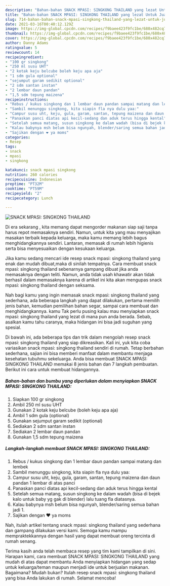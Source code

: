 ```yaml
---
description: "Bahan-bahan SNACK MPASI: SINGKONG THAILAND yang lezat Untuk Jualan"
title: "Bahan-bahan SNACK MPASI: SINGKONG THAILAND yang lezat Untuk Jualan"
slug: 714-bahan-bahan-snack-mpasi-singkong-thailand-yang-lezat-untuk-jualan
date: 2021-03-16T00:40:12.129Z
image: https://img-global.cpcdn.com/recipes/f9baee423f9fc1be/680x482cq70/snack-mpasi-singkong-thailand-foto-resep-utama.jpg
thumbnail: https://img-global.cpcdn.com/recipes/f9baee423f9fc1be/680x482cq70/snack-mpasi-singkong-thailand-foto-resep-utama.jpg
cover: https://img-global.cpcdn.com/recipes/f9baee423f9fc1be/680x482cq70/snack-mpasi-singkong-thailand-foto-resep-utama.jpg
author: Danny Adams
ratingvalue: 5
reviewcount: 14
recipeingredient:
- "100 gr singkong"
- "250 ml susu UHT"
- "2 kotak keju belcube boleh keju apa aja"
- "1 sdm gula optional"
- "sejumput garam sedikit optional"
- "2 sdm santan instan"
- "2 lembar daun pandan"
- "1,5 sdm tepung maizena"
recipeinstructions:
- "Rebus / kukus singkong dan 1 lembar daun pandan sampai matang dan lembek"
- "Sambil menunggu singkong, kita siapin fla nya dulu yaa:"
- "Campur susu uht, keju, gula, garam, santan, tepung maizena dan daun pandan 1 lembar di atas panci"
- "Panaskan panci diatas api kecil-sedang dan aduk terus hingga kental"
- "Setelah semua matang, susun singkong ke dalam wadah (bisa di bejek kalo untuk baby yg gak di blender) lalu tuang fla diatasnya."
- "Kalau babynya msh belum bisa ngunyah, blender/saring semua bahan jadi 1."
- "Sajikan dengan ❤️ ya moms"
categories:
- Resep
tags:
- snack
- mpasi
- singkong

katakunci: snack mpasi singkong 
nutrition: 260 calories
recipecuisine: Indonesian
preptime: "PT32M"
cooktime: "PT59M"
recipeyield: "2"
recipecategory: Lunch

---
```



![SNACK MPASI: SINGKONG THAILAND](https://img-global.cpcdn.com/recipes/f9baee423f9fc1be/680x482cq70/snack-mpasi-singkong-thailand-foto-resep-utama.jpg)

Di era  sekarang , kita memang dapat mengorder makanan siap saji tanpa harus repot memasaknya sendiri. Namun, untuk kita yang mau menyajikan masakan terbaik kepada keluarga, maka kamu memang lebih bagus menghidangkannya sendiri. Lantaran, memasak di rumah lebih higienis serta bisa menyesuaikan dengan kesukaan keluarga.

Jika kamu sedang mencari ide resep snack mpasi: singkong thailand yang enak dan mudah dibuat,maka di sinilah tempatnya. Cara membuat snack mpasi: singkong thailand  sebenarnya gampang dibuat jika anda memasaknya dengan teliti. Namun, anda tidak usah khawatir akan tidak berhasil dalam memasaknya 
karena di artikel ini kita akan mengupas snack mpasi: singkong thailand dengan seksama.  



Nah bagi kamu yang ingin memasak snack mpasi: singkong thailand yang sederhana, ada beberapa langkah yang dapat dilakukan, pertama memilih jenis bahan, kemudian pemilihan bahan segar, sampai cara membuat dan menghidangkannya. kamu Tak perlu pusing kalau mau menyiapkan snack mpasi: singkong thailand yang lezat di mana pun anda berada. Sebab, asalkan kamu  tahu caranya, maka hidangan ini bisa jadi suguhan yang spesial.

Di bawah ini, ada beberapa tips dan trik dalam mengolah resep snack mpasi: singkong thailand yang siap dikreasikan. Kali ini, yuk kita coba variasikan snack mpasi: singkong thailand sendiri di rumah. Tetap berbahan sederhana, sajian ini bisa memberi manfaat dalam membantu menjaga kesehatan tubuhmu sekeluarga. Anda bisa membuat SNACK MPASI: SINGKONG THAILAND memakai 8 jenis bahan dan 7 langkah pembuatan. Berikut ini cara untuk membuat hidangannya.

<!--inarticleads1-->

##### Bahan-bahan dan bumbu yang diperlukan dalam menyiapkan SNACK MPASI: SINGKONG THAILAND:

1. Siapkan 100 gr singkong
1. Ambil 250 ml susu UHT
1. Gunakan 2 kotak keju belcube (boleh keju apa aja)
1. Ambil 1 sdm gula (optional)
1. Gunakan sejumput garam sedikit (optional)
1. Sediakan 2 sdm santan instan
1. Sediakan 2 lembar daun pandan
1. Gunakan 1,5 sdm tepung maizena




<!--inarticleads2-->

##### Langkah-langkah membuat SNACK MPASI: SINGKONG THAILAND:

1. Rebus / kukus singkong dan 1 lembar daun pandan sampai matang dan lembek
1. Sambil menunggu singkong, kita siapin fla nya dulu yaa:
1. Campur susu uht, keju, gula, garam, santan, tepung maizena dan daun pandan 1 lembar di atas panci
1. Panaskan panci diatas api kecil-sedang dan aduk terus hingga kental
1. Setelah semua matang, susun singkong ke dalam wadah (bisa di bejek kalo untuk baby yg gak di blender) lalu tuang fla diatasnya.
1. Kalau babynya msh belum bisa ngunyah, blender/saring semua bahan jadi 1.
1. Sajikan dengan ❤️ ya moms




Nah, itulah artikel tentang  snack mpasi: singkong thailand  yang sederhana dan gampang dilakukan versi kami. Semoga kamu mampu mempraktekkannya dengan hasil yang dapat membuat oreng tercinta di rumah senang. 

Terima kasih anda telah membaca resep yang tim kami tampilkan di sini. Harapan kami, cara membuat  SNACK MPASI: SINGKONG THAILAND yang mudah di atas dapat membantu Anda menyiapkan hidangan yang sedap untuk keluarga/teman maupun menjadi ide untuk berjualan makanan. Bagaimana? Mudah bukan? Itulah resep snack mpasi: singkong thailand yang bisa Anda lakukan di rumah. Selamat mencoba!


